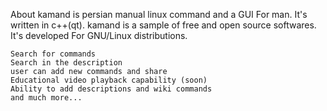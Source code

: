 About
kamand is persian manual linux command and a GUI For man. It's written in c++(qt).
kamand is a sample of free and open source softwares. It's developed For GNU/Linux distributions.

    Search for commands
    Search in the description
    user can add new commands and share 
    Educational video playback capability (soon)
    Ability to add descriptions and wiki commands
    and much more...

  

